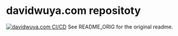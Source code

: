 # davidwuya.com repositoty
[![davidwuya.com CI/CD](https://github.com/davidwuya/davidwuya.com/actions/workflows/build.yml/badge.svg?branch=gh-pages)](https://github.com/davidwuya/davidwuya.com/actions/workflows/build.yml)
See README_ORIG for the original readme.